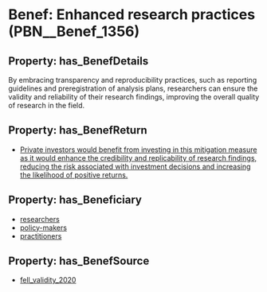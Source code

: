 # Benef: __Enhanced research practices__ (PBN__Benef_1356)

## Property: has_BenefDetails

By embracing transparency and reproducibility practices, such as reporting guidelines and preregistration of analysis plans, researchers can ensure the validity and reliability of their research findings, improving the overall quality of research in the field.

## Property: has_BenefReturn

* [Private investors would benefit from investing in this mitigation measure as it would enhance the credibility and replicability of research findings, reducing the risk associated with investment decisions and increasing the likelihood of positive returns.](../BenefReturn/PBN__BenefReturn_1538)

## Property: has_Beneficiary

* [researchers](../Stakeholder/PBN__Stakeholder_2)
* [policy-makers](../Stakeholder/PBN__Stakeholder_229)
* [practitioners](../Stakeholder/PBN__Stakeholder_228)

## Property: has_BenefSource

* [fell_validity_2020](../Article/PBN__Article_289)

